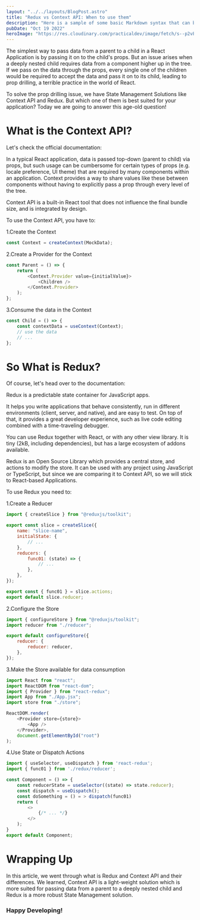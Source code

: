 ```yaml
---
layout: "../../layouts/BlogPost.astro"
title: "Redux vs Context API: When to use them"
description: "Here is a sample of some basic Markdown syntax that can be used when writing Markdown content in Astro."
pubDate: "Oct 19 2022"
heroImage: "https://res.cloudinary.com/practicaldev/image/fetch/s--p2vPapJU--/c_imagga_scale,f_auto,fl_progressive,h_420,q_auto,w_1000/https://dev-to-uploads.s3.amazonaws.com/uploads/articles/pinwifhk5e3m4kitgb9g.png"
---
```


The simplest way to pass data from a parent to a child in a React Application is by passing it on to the child's props. But an issue arises when a deeply nested child requires data from a component higher up in the tree. If we pass on the data through the props, every single one of the children would be required to accept the data and pass it on to its child, leading to prop drilling, a terrible practice in the world of React.

To solve the prop drilling issue, we have State Management Solutions like Context API and Redux. But which one of them is best suited for your application? Today we are going to answer this age-old question!

# What is the Context API?

Let's check the official documentation:

In a typical React application, data is passed top-down (parent to child) via props, but such usage can be cumbersome for certain types of props (e.g. locale preference, UI theme) that are required by many components within an application. Context provides a way to share values like these between components without having to explicitly pass a prop through every level of the tree.

Context API is a built-in React tool that does not influence the final bundle size, and is integrated by design.

To use the Context API, you have to:

1.Create the Context

```javascript
const Context = createContext(MockData);
```

2.Create a Provider for the Context

```javascript
const Parent = () => {
    return (
        <Context.Provider value={initialValue}>
            <Children />
        </Context.Provider>
    );
};
```

3.Consume the data in the Context

```javascript
const Child = () => {
    const contextData = useContext(Context);
    // use the data
    // ...
};
```

# So What is Redux?

Of course, let's head over to the documentation:

Redux is a predictable state container for JavaScript apps.

It helps you write applications that behave consistently, run in different environments (client, server, and native), and are easy to test. On top of that, it provides a great developer experience, such as live code editing combined with a time-traveling debugger.

You can use Redux together with React, or with any other view library. It is tiny (2kB, including dependencies), but has a large ecosystem of addons available.

Redux is an Open Source Library which provides a central store, and actions to modify the store. It can be used with any project using JavaScript or TypeScript, but since we are comparing it to Context API, so we will stick to React-based Applications.

To use Redux you need to:

1.Create a Reducer

```javascript
import { createSlice } from "@reduxjs/toolkit";

export const slice = createSlice({
    name: "slice-name",
    initialState: {
        // ...
    },
    reducers: {
        func01: (state) => {
            // ...
        },
    },
});

export const { func01 } = slice.actions;
export default slice.reducer;
```

2.Configure the Store

```javascript
import { configureStore } from "@reduxjs/toolkit";
import reducer from "./reducer";

export default configureStore({
    reducer: {
        reducer: reducer,
    },
});
```

3.Make the Store available for data consumption

```javascript
import React from "react";
import ReactDOM from "react-dom";
import { Provider } from "react-redux";
import App from "./App.jsx";
import store from "./store";

ReactDOM.render(
    <Provider store={store}>
        <App />
    </Provider>,
    document.getElementById("root")
);
```

4.Use State or Dispatch Actions

```javascript
import { useSelector, useDispatch } from 'react-redux';
import { func01 } from './redux/reducer';

const Component = () => {
    const reducerState = useSelector((state) => state.reducer);
    const dispatch = useDispatch();
    const doSomething = () = > dispatch(func01)
    return (
        <>
            {/* ... */}
        </>
    );
}
export default Component;
```

# Wrapping Up

In this article, we went through what is Redux and Context API and their differences. We learned, Context API is a light-weight solution which is more suited for passing data from a parent to a deeply nested child and Redux is a more robust State Management solution.

### Happy Developing!
